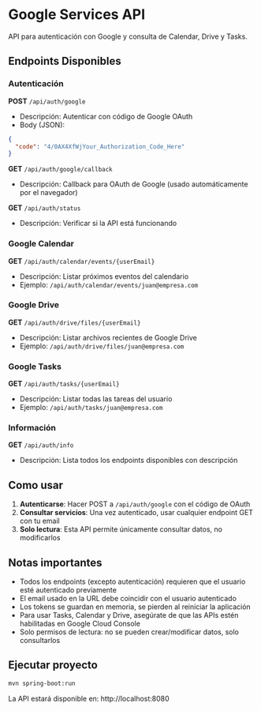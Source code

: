 # Google Services API

API para autenticación con Google y consulta de Calendar, Drive y Tasks.

## Endpoints Disponibles

### Autenticación

**POST** `/api/auth/google`
- Descripción: Autenticar con código de Google OAuth
- Body (JSON):
```json
{
  "code": "4/0AX4XfWjYour_Authorization_Code_Here"
}
```

**GET** `/api/auth/google/callback`
- Descripción: Callback para OAuth de Google (usado automáticamente por el navegador)

**GET** `/api/auth/status`
- Descripción: Verificar si la API está funcionando

### Google Calendar

**GET** `/api/auth/calendar/events/{userEmail}`
- Descripción: Listar próximos eventos del calendario
- Ejemplo: `/api/auth/calendar/events/juan@empresa.com`

### Google Drive

**GET** `/api/auth/drive/files/{userEmail}`
- Descripción: Listar archivos recientes de Google Drive
- Ejemplo: `/api/auth/drive/files/juan@empresa.com`

### Google Tasks

**GET** `/api/auth/tasks/{userEmail}`
- Descripción: Listar todas las tareas del usuario
- Ejemplo: `/api/auth/tasks/juan@empresa.com`

### Información

**GET** `/api/auth/info`
- Descripción: Lista todos los endpoints disponibles con descripción

## Como usar

1. **Autenticarse**: Hacer POST a `/api/auth/google` con el código de OAuth
2. **Consultar servicios**: Una vez autenticado, usar cualquier endpoint GET con tu email
3. **Solo lectura**: Esta API permite únicamente consultar datos, no modificarlos

## Notas importantes

- Todos los endpoints (excepto autenticación) requieren que el usuario esté autenticado previamente
- El email usado en la URL debe coincidir con el usuario autenticado
- Los tokens se guardan en memoria, se pierden al reiniciar la aplicación
- Para usar Tasks, Calendar y Drive, asegúrate de que las APIs estén habilitadas en Google Cloud Console
- Solo permisos de lectura: no se pueden crear/modificar datos, solo consultarlos

## Ejecutar proyecto

```bash
mvn spring-boot:run
```

La API estará disponible en: http://localhost:8080